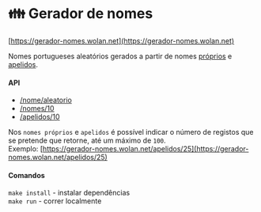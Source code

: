 # 👪 Gerador de nomes

[https://gerador-nomes.wolan.net](https://gerador-nomes.wolan.net)

Nomes portugueses aleatórios gerados a partir de nomes [próprios](https://github.com/centraldedados/nomes_proprios) e [apelidos](https://github.com/centraldedados/apelidos).


#### API

- [/nome/aleatorio](http://gerador-nomes.wolan.net/nome/aleatorio)
- [/nomes/10](http://gerador-nomes.wolan.net/nomes/10)  
- [/apelidos/10](http://gerador-nomes.wolan.net/apelidos/10)  

Nos ``nomes próprios`` e ``apelidos`` é possível indicar o número de registos que se pretende que retorne, até um máximo de ``100``.  
Exemplo: [https://gerador-nomes.wolan.net/apelidos/25](https://gerador-nomes.wolan.net/apelidos/25) 

#### Comandos

``make install`` - instalar dependências  
``make run`` - correr localmente  